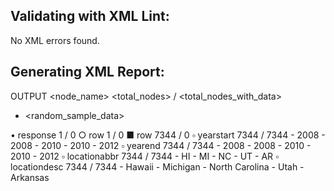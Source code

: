 Validating with XML Lint:
----------------------
No XML errors found.

Generating XML Report:
----------------------

 OUTPUT
 <node_name>  <total_nodes> / <total_nodes_with_data>
  - <random_sample_data>

 • response  1 / 0
   ○ row  1 / 0
     ■ row  7344 / 0
       ▫ yearstart  7344 / 7344
         - 2008
         - 2008
         - 2010
         - 2010
         - 2012
       ▫ yearend  7344 / 7344
         - 2008
         - 2008
         - 2010
         - 2010
         - 2012
       ▫ locationabbr  7344 / 7344
         - HI
         - MI
         - NC
         - UT
         - AR
       ▫ locationdesc  7344 / 7344
         - Hawaii
         - Michigan
         - North Carolina
         - Utah
         - Arkansas